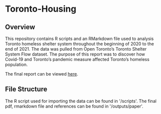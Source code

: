 # Toronto-Housing

## Overview
This repository contains R scripts and an RMarkdown file used to analysis Toronto homeless shelter system throughout the beginning of 2020 to the end of 2021. The data was pulled from Open Toronto’s Toronto Shelter System Flow dataset. The purpose of this report was to discover how Covid-19 and Toronto’s pandemic measure affected Toronto’s homeless population. 

The final report can be viewed [here](https://github.com/ChristinaChanYing/Toronto-Shelter-System/blob/main/outputs/paper/Toronto-Shelter-System-Flow.pdf).

## File Structure
The R script used for importing the data can be found in '/scripts'. The final pdf, rmarkdown file and references can be found in '/outputs/paper'. 